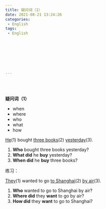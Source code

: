 ```yaml
---
title: 疑问词（1）
date: 2021-08-21 13:24:26
categories:
 - English
tags:
 - English








---
```


<br>
<br>



**疑问词（1）**

* when
* where
* who
* what
* how

<u>He</u>(1) bought <u>three books</u>(2) <u>yesterday</u>(3).

1. **Who** bought three books yesterday?
2. **What did** he **buy** yesterday?
3. **When did** he **buy** three books?

练习：

<u>They</u>(1) wanted to go <u>to Shanghai</u>(2) <u>by air</u>(3).

1. **Who** wanted to go to Shanghai by air?
2. **Where did** they **want** to go by air?
3. **How did** they **want** to go to Shanghai? 


